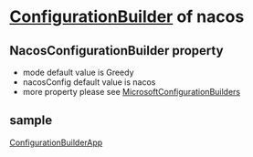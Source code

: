﻿# [ConfigurationBuilder](https://github.com/aspnet/MicrosoftConfigurationBuilders#implementing-more-keyvalue-config-builders) of nacos

## NacosConfigurationBuilder property
* mode default value is Greedy
* nacosConfig default value is nacos
* more property please see [MicrosoftConfigurationBuilders](https://github.com/aspnet/MicrosoftConfigurationBuilders)

## sample
[ConfigurationBuilderApp](https://github.com/nacos-group/nacos-sdk-csharp/tree/dev/samples/ConfigurationBuilderApp/web.config)